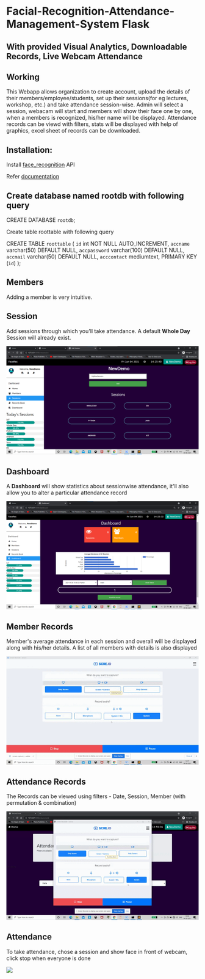 # Facial-Recognition-Attendance-Management-System Flask
## With provided Visual Analytics, Downloadable Records, Live Webcam Attendance

## Working

This Webapp allows organization to create account, upload the details of their members/employee/students, set up their sessions(for eg lectures, workshop, etc.) and take attendance session-wise. Admin will select a session, webacam will start and members will show their face one by one, when a members is recognized, his/her name will be displayed.
Attendance records can be viewd with filters, stats will be displayed with help of graphics, excel sheet of records can be downloaded.


## Installation:
Install [face_recognition](https://github.com/ageitgey/face_recognition) API

Refer [documentation](https://pypi.org/project/face-recognition/)

## Create database named rootdb with following query

CREATE DATABASE `rootdb`;

Create table roottable with following query

CREATE TABLE `roottable` (
  `id` int NOT NULL AUTO_INCREMENT,
  `accname` varchar(50) DEFAULT NULL,
  `accpassword` varchar(100) DEFAULT NULL,
  `accmail` varchar(50) DEFAULT NULL,
  `acccontact` mediumtext,
  PRIMARY KEY (`id`)
);

## Members

Adding a member is very intuitive.

## Session

Add sessions through which you'll take attendance. A default **Whole Day** Session will already exist.

<img src="docs/addsessn.png">

## Dashboard

A **Dashboard** will show statistics about sessionwise attendance, it'll also allow you to alter a particular attendance record

<img src="docs/dashb.png">

## Member Records

Member's average attendance in each session and overall will be displayed along with his/her details. A list of all members with details is also displayed

<img src="docs/screen-capture (1)-gif.gif">

## Attendance Records 

The Records can be viewed using filters - Date, Session, Member (with permutation & combination)

<img src="docs/screen-capture-gif.gif">

## Attendance

To take attendance, chose a session and show face in front of webcam, click stop when everyone is done

<img src="docs/screen-capture (2).gif">
